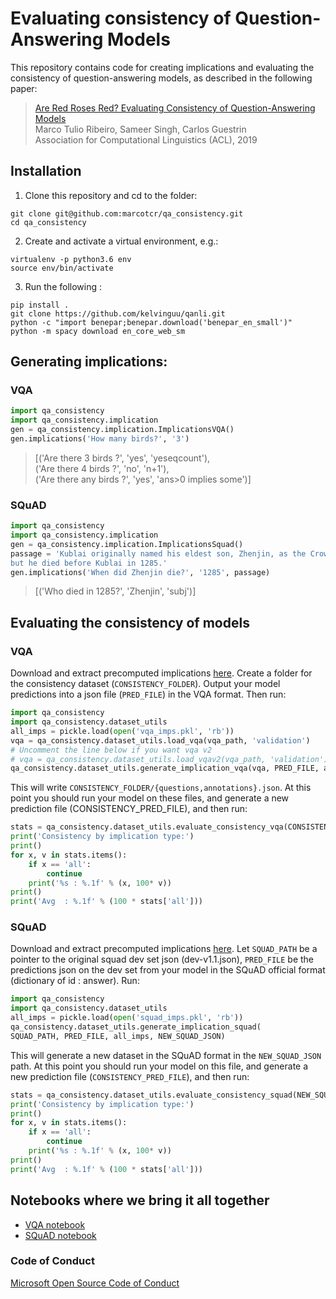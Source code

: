 # Evaluating consistency of Question-Answering Models
This repository contains code for creating implications and evaluating the consistency of question-answering models, as described in the following paper:
>[Are Red Roses Red? Evaluating Consistency of Question-Answering Models](http://homes.cs.washington.edu/~marcotcr/implication_acl19.pdf)  
> Marco Tulio Ribeiro, Sameer Singh, Carlos Guestrin  
> Association for Computational Linguistics (ACL), 2019



## Installation
1. Clone this repository and cd to the folder:
```
git clone git@github.com:marcotcr/qa_consistency.git
cd qa_consistency
```
2. Create and activate a virtual environment, e.g.:
```
virtualenv -p python3.6 env
source env/bin/activate
```
3. Run the following :
```
pip install .
git clone https://github.com/kelvinguu/qanli.git
python -c "import benepar;benepar.download('benepar_en_small')"
python -m spacy download en_core_web_sm
```

## Generating implications:
### VQA
```python
import qa_consistency
import qa_consistency.implication
gen = qa_consistency.implication.ImplicationsVQA()
gen.implications('How many birds?', '3')
```
> [('Are there 3 birds ?', 'yes', 'yeseqcount'),  
 ('Are there 4 birds ?', 'no', 'n+1'),  
 ('Are there any birds ?', 'yes', 'ans>0 implies some')]

 ### SQuAD

```python
import qa_consistency
import qa_consistency.implication
gen = qa_consistency.implication.ImplicationsSquad()
passage = 'Kublai originally named his eldest son, Zhenjin, as the Crown Prince, \
but he died before Kublai in 1285.'
gen.implications('When did Zhenjin die?', '1285', passage)
```
> [('Who died in 1285?', 'Zhenjin', 'subj')]

## Evaluating the consistency of models
### VQA
Download and extract precomputed implications [here](https://github.com/marcotcr/qa_consistency/raw/master/precomputed/vqa_imps.zip).
Create a folder for the consistency dataset (`CONSISTENCY_FOLDER`). Output your model predictions into a json file (`PRED_FILE`) in the VQA format. Then run:
```python
import qa_consistency
import qa_consistency.dataset_utils
all_imps = pickle.load(open('vqa_imps.pkl', 'rb'))
vqa = qa_consistency.dataset_utils.load_vqa(vqa_path, 'validation')
# Uncomment the line below if you want vqa v2
# vqa = qa_consistency.dataset_utils.load_vqav2(vqa_path, 'validation')
qa_consistency.dataset_utils.generate_implication_vqa(vqa, PRED_FILE, all_imps, CONSISTENCY_FOLDER)
```
This will write `CONSISTENCY_FOLDER/{questions,annotations}.json`.
At this point you should run your model on these files, and generate a new prediction file (CONSISTENCY_PRED_FILE), and then run:

```python
stats = qa_consistency.dataset_utils.evaluate_consistency_vqa(CONSISTENCY_FOLDER, CONSISTENCY_PREDS_FILE)
print('Consistency by implication type:')
print()
for x, v in stats.items():
    if x == 'all':
        continue
    print('%s : %.1f' % (x, 100* v))
print()
print('Avg  : %.1f' % (100 * stats['all']))
```

### SQuAD
Download and extract precomputed implications [here](https://github.com/marcotcr/qa_consistency/raw/master/precomputed/squad_imps.zip).
Let `SQUAD_PATH` be a pointer to the original squad dev set json (dev-v1.1.json), `PRED_FILE` be the predictions json on the dev set from your model in the SQuAD official format (dictionary of id : answer). Run:
```python
import qa_consistency
import qa_consistency.dataset_utils
all_imps = pickle.load(open('squad_imps.pkl', 'rb'))
qa_consistency.dataset_utils.generate_implication_squad(
SQUAD_PATH, PRED_FILE, all_imps, NEW_SQUAD_JSON)
```
This will generate a new dataset in the SQuAD format in the `NEW_SQUAD_JSON` path. At this point you should run your model on this file, and generate a new prediction file (`CONSISTENCY_PRED_FILE`), and then run:
```python
stats = qa_consistency.dataset_utils.evaluate_consistency_squad(NEW_SQUAD_JSON, CONSISTENCY_PRED_FILE)
print('Consistency by implication type:')
print()
for x, v in stats.items():
    if x == 'all':
        continue
    print('%s : %.1f' % (x, 100* v))
print()
print('Avg  : %.1f' % (100 * stats['all']))
```

## Notebooks where we bring it all together
- [VQA notebook](https://github.com/marcotcr/qa_consistency/blob/master/notebooks/VQA.ipynb)
- [SQuAD notebook](https://github.com/marcotcr/qa_consistency/blob/master/notebooks/SQuAD.ipynb)

### Code of Conduct
[Microsoft Open Source Code of Conduct](https://opensource.microsoft.com/codeofconduct)
